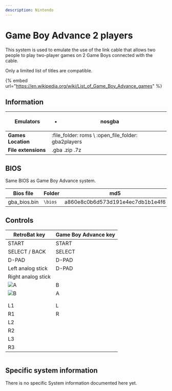 ```yaml
---
description: Nintendo
---
```


# Game Boy Advance 2 players

This system is used to emulate the use of the link cable that allows two people to play two-player games on 2 Game Boys connected with the cable.

Only a limited list of titles are compatible.

{% embed url="https://en.wikipedia.org/wiki/List_of_Game_Boy_Advance_games" %}

## Information

| **Emulators**       | <ul><li>nosgba</li></ul>                               |   |
| ------------------- | ------------------------------------------------------ | - |
| **Games Location**  | :file\_folder: roms \ :open\_file\_folder: gba2players |   |
| **File extensions** | .gba .zip .7z                                          |   |

## BIOS

Same BIOS as Game Boy Advance system.

| Bios file     | Folder  | md5                              |
| ------------- | ------- | -------------------------------- |
| gba\_bios.bin | `\bios` | a860e8c0b6d573d191e4ec7db1b1e4f6 |

## Controls

| RetroBat key                                                                              | Game Boy Advance key |
| ----------------------------------------------------------------------------------------- | -------------------- |
| START                                                                                     | START                |
| SELECT / BACK                                                                             | SELECT               |
| D-PAD                                                                                     | D-PAD                |
| Left analog stick                                                                         | D-PAD                |
| Right analog stick                                                                        |                      |
| ![A](<../../../../.gitbook/assets/image (1) (2) (1).png>)                                 | B                    |
| ![B](<../../../../.gitbook/assets/image (4) (1).png>)                                     | A                    |
| <img src="../../../../.gitbook/assets/image (3) (1) (2).png" alt="" data-size="original"> |                      |
| <img src="../../../../.gitbook/assets/image (2) (1) (1).png" alt="" data-size="line">     |                      |
| L1                                                                                        | L                    |
| R1                                                                                        | R                    |
| L2                                                                                        |                      |
| R2                                                                                        |                      |
| L3                                                                                        |                      |
| R3                                                                                        |                      |

<figure><img src="https://i.imgur.com/hYkmLg3.png" alt=""><figcaption></figcaption></figure>

## Specific system information

There is no specific System information documented here yet.
